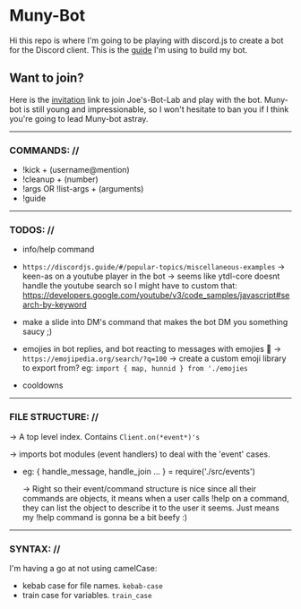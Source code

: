 # Muny-Bot


Hi this repo is where I'm going to be playing with discord.js to create a bot for the Discord client. This is the [guide](https://discordjs.guide/#/) I'm using to build my bot.

## Want to join?

Here is the [invitation](https://discord.gg/QBbjjF) link to join Joe's-Bot-Lab and play with the bot. Muny-bot is still young and impressionable, so I won't hesitate to ban you if I think you're going to lead Muny-bot astray.

---

### COMMANDS: //

  - !kick + (username@mention)
  - !cleanup + (number)
  - !args OR !list-args + (arguments)
  - !guide

---

### TODOS: //

* info/help command

* `https://discordjs.guide/#/popular-topics/miscellaneous-examples`
  -> keen-as on a youtube player in the bot
  -> seems like ytdl-core doesnt handle the youtube search so I might have to custom  that:       https://developers.google.com/youtube/v3/code_samples/javascript#search-by-keyword

* make a slide into DM's command that makes the bot DM you something saucy ;)

* emojies in bot replies, and bot reacting to messages with emojies 💯
  -> `https://emojipedia.org/search/?q=100`
  -> create a custom emoji library to export from? eg: `import { map, hunnid } from './emojies`

* cooldowns


---

### FILE STRUCTURE: //


  -> A top level index. Contains `Client.on(*event*)'s`

  -> imports bot modules (event handlers) to deal with the 'event' cases.
  - eg: { handle_message, handle_join ... } = require('./src/events')

    -> Right so their event/command structure is nice since all their commands are objects, it means when a user calls !help on a command, they can list the object to describe it to the user it seems.
    Just means my !help command is gonna be a bit beefy :)

---

### SYNTAX: //

I'm having a go at not using camelCase:
  - kebab case for file names. `kebab-case`
  - train case for variables. `train_case`
